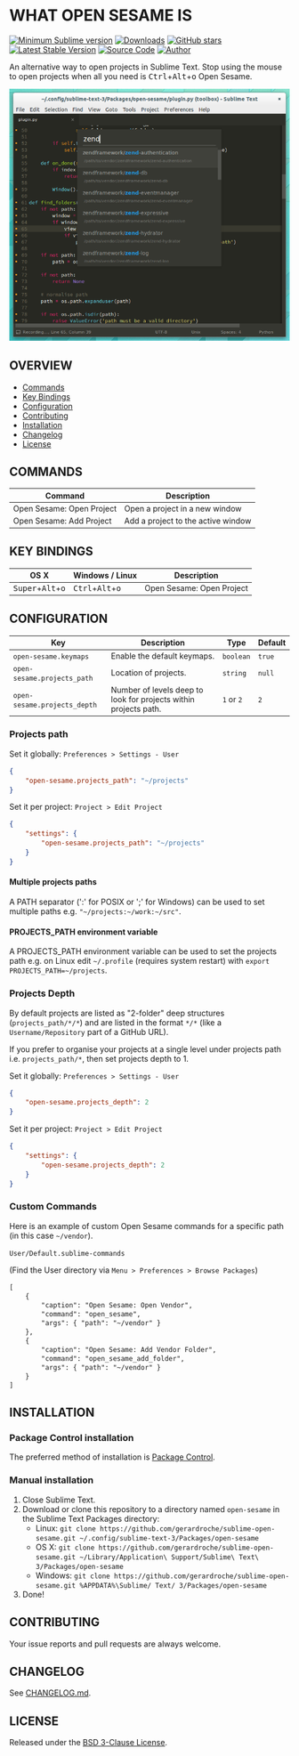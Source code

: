# WHAT OPEN SESAME IS

[![Minimum Sublime version](https://img.shields.io/badge/sublime-%3E%3D%203.0-brightgreen.svg?style=flat-square)](https://sublimetext.com) [![Downloads](https://img.shields.io/packagecontrol/dt/open-sesame.svg?style=flat-square)](https://packagecontrol.io/packages/open-sesame) [![GitHub stars](https://img.shields.io/github/stars/gerardroche/sublime-open-sesame.svg?style=flat-square)](https://github.com/gerardroche/sublime-open-sesame/stargazers) [![Latest Stable Version](https://img.shields.io/github/tag/gerardroche/sublime-open-sesame.svg?label=packagecontrol&style=flat-square)](https://github.com/gerardroche/sublime-open-sesame/tags) [![Source Code](https://img.shields.io/badge/source-GitHub-blue.svg?style=flat-square)](https://github.com/gerardroche/sublime-open-sesame) [![Author](https://img.shields.io/badge/author-@gerardroche-blue.svg?style=flat-square)](https://twitter.com/gerardroche)

An alternative way to open projects in Sublime Text. Stop using the mouse to open projects when all you need is <kbd>Ctrl</kbd>+<kbd>Alt</kbd>+<kbd>o</kbd> Open Sesame.

![Screenshot](screenshot.png)

## OVERVIEW

* [Commands](#commands)
* [Key Bindings](#key-bindings)
* [Configuration](#configuration)
* [Contributing](#contributing)
* [Installation](#installation)
* [Changelog](#changelog)
* [License](#license)

## COMMANDS

Command | Description
------- | -----------
Open Sesame: Open Project | Open a project in a new window
Open Sesame: Add Project | Add a project to the active window

## KEY BINDINGS

OS X | Windows / Linux | Description
-----|-----------------|------------
<kbd>Super</kbd>+<kbd>Alt</kbd>+<kbd>o</kbd> | <kbd>Ctrl</kbd>+<kbd>Alt</kbd>+<kbd>o</kbd> | Open Sesame: Open Project

## CONFIGURATION

Key | Description | Type | Default
----|-------------|------|--------
`open-sesame.keymaps` | Enable the default keymaps. | `boolean` | `true`
`open-sesame.projects_path` | Location of projects. | `string` | `null`
`open-sesame.projects_depth` | Number of levels deep to look for projects within projects path. | `1` or `2` | `2`

### Projects path

Set it globally: `Preferences > Settings - User`

```json
{
    "open-sesame.projects_path": "~/projects"
}
```

Set it per project: `Project > Edit Project`

```json
{
    "settings": {
        "open-sesame.projects_path": "~/projects"
    }
}
```

#### Multiple projects paths

A PATH separator (':' for POSIX or ';' for Windows) can be used to set multiple paths e.g. `"~/projects:~/work:~/src"`.

#### PROJECTS_PATH environment variable

A PROJECTS_PATH environment variable can be used to set the projects path e.g. on Linux edit `~/.profile` (requires system restart) with `export PROJECTS_PATH=~/projects`.

### Projects Depth

By default projects are listed as "2-folder" deep structures (`projects_path/*/*`) and are listed in the format `*/*` (like a `Username/Repository` part of a GitHub URL).

If you prefer to organise your projects at a single level under projects path i.e. `projects_path/*`, then set projects depth to 1.

Set it globally: `Preferences > Settings - User`

```json
{
    "open-sesame.projects_depth": 2
}
```

Set it per project: `Project > Edit Project`

```json
{
    "settings": {
        "open-sesame.projects_depth": 2
    }
}
```

### Custom Commands

Here is an example of custom Open Sesame commands for a specific path (in this case `~/vendor`).

`User/Default.sublime-commands`

(Find the User directory via `Menu > Preferences > Browse Packages`)

```
[
    {
        "caption": "Open Sesame: Open Vendor",
        "command": "open_sesame",
        "args": { "path": "~/vendor" }
    },
    {
        "caption": "Open Sesame: Add Vendor Folder",
        "command": "open_sesame_add_folder",
        "args": { "path": "~/vendor" }
    }
]
```

## INSTALLATION

### Package Control installation

The preferred method of installation is [Package Control](https://packagecontrol.io/browse/authors/gerardroche).

### Manual installation

1. Close Sublime Text.
2. Download or clone this repository to a directory named `open-sesame` in the Sublime Text Packages directory:
    * Linux: `git clone https://github.com/gerardroche/sublime-open-sesame.git ~/.config/sublime-text-3/Packages/open-sesame`
    * OS X: `git clone https://github.com/gerardroche/sublime-open-sesame.git ~/Library/Application\ Support/Sublime\ Text\ 3/Packages/open-sesame`
    * Windows: `git clone https://github.com/gerardroche/sublime-open-sesame.git %APPDATA%\Sublime/ Text/ 3/Packages/open-sesame`
3. Done!

## CONTRIBUTING

Your issue reports and pull requests are always welcome.

## CHANGELOG

See [CHANGELOG.md](CHANGELOG.md).

## LICENSE

Released under the [BSD 3-Clause License](LICENSE).
